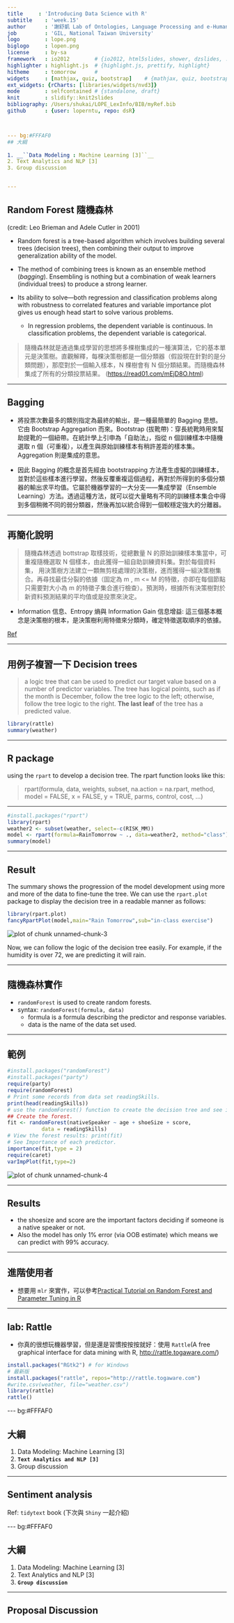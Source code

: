 ```yaml
---
title     : 'Introducing Data Science with R'
subtitle    : 'week.15'
author      : '謝舒凱 Lab of Ontologies, Language Processing and e-Humanities'
job         : 'GIL, National Taiwan University'
logo        : lope.png
biglogo     : lopen.png
license     : by-sa
framework   : io2012        # {io2012, html5slides, shower, dzslides, ...}
highlighter : highlight.js  # {highlight.js, prettify, highlight}
hitheme     : tomorrow      # 
widgets     : [mathjax, quiz, bootstrap]    # {mathjax, quiz, bootstrap}
ext_widgets: {rCharts: [libraries/widgets/nvd3]}
mode        : selfcontained # {standalone, draft}
knit        : slidify::knit2slides
bibliography: /Users/shukai/LOPE_LexInfo/BIB/myRef.bib
github      : {user: loperntu, repo: dsR}



--- bg:#FFFAF0
## 大綱
  
1. __``Data Modeling : Machine Learning [3]``__ 
2. Text Analytics and NLP [3]
3. Group discussion


---
```

## Random Forest 隨機森林

(credit: Leo Brieman and Adele Cutler in 2001)

- Random forest is a tree-based algorithm which involves building several trees (decision trees), then combining their output to improve generalization ability of the model.
- The method of combining trees is known as an ensemble method (*bagging*). Ensembling is nothing but a combination of weak learners (individual trees) to produce a strong learner.

- Its ability to solve—both regression and classification problems along with 
robustness to correlated features and variable importance plot gives us enough head start to solve various problems.
    - In regression problems, the dependent variable is continuous. In classification problems, the dependent variable is categorical.

> 隨機森林就是通過集成學習的思想將多棵樹集成的一種演算法，它的基本單元是決策樹。直觀解釋，每棵決策樹都是一個分類器（假設現在針對的是分類問題），那麼對於一個輸入樣本，N 棵樹會有 N 個分類結果。而隨機森林集成了所有的分類投票結果。
(https://read01.com/mEjD8O.html)


---
## Bagging

- 將投票次數最多的類別指定為最終的輸出，是一種最簡單的 Bagging 思想。它由 Bootstrap Aggregation 而來。Bootstrap (拔靴帶)：穿長統靴時用來幫助提靴的一個紐帶。在統計學上引申為「自助法」，指從 n 個訓練樣本中隨機選取 n 個（可重複），以產生與原始訓練樣本有稍許差距的樣本集。 Aggregation 則是集成的意思。

- 因此 Bagging 的概念是首先經由 bootstrapping 方法產生虛擬的訓練樣本，並對於這些樣本進行學習。然後反覆重複這個過程，再對於所得到的多個分類器的輸出求平均值。它屬於機器學習的一大分支——集成學習（Ensemble Learning）方法。透過這種方法，就可以從大量略有不同的訓練樣本集合中得到多個稍微不同的弱分類器，然後再加以統合得到一個較穩定強大的分離器。



---
## 再簡化說明

> 隨機森林透過 bottstrap 取樣技術，從總數量 N 的原始訓練樣本集當中，可重複隨機選取 N 個樣本，由此獲得一組自助訓練資料集。對於每個資料集， 用決策樹方法建立一顆無剪枝處理的決策樹，進而獲得一組決策樹集合。再尋找最佳分裂的依據（固定為 m , m <= M 的特徵，亦即在每個節點只需要對大小為 m 的特徵子集合進行檢查）。預測時，根據所有決策樹對於新資料預測結果的平均值或是投票來決定。

- Information 信息、Entropy 熵與 Information Gain 信息增益:
這三個基本概念是決策樹的根本，是決策樹利用特徵來分類時，確定特徵選取順序的依據。

[Ref](http://stackoverflow.com/questions/1859554/what-is-entropy-and-information-gain)

---
## 用例子複習一下 Decision trees

> a logic tree that can be used to predict our target value based on a number of predictor variables. The tree has logical points, such as if the month is December, follow the tree logic to the left; otherwise, follow the tree logic to the right. **The last leaf** of the tree has a predicted value.



```r
library(rattle)
summary(weather)
```

---
## R package

using the `rpart` to develop a decision tree. The rpart function looks like this:
> rpart(formula, data, weights, subset, na.action = na.rpart, method, 
model = FALSE, x = FALSE, y = TRUE, parms, control, cost, ...)





---


```r
#install.packages("rpart")
library(rpart)
weather2 <- subset(weather, select=-c(RISK_MM))
model <- rpart(formula=RainTomorrow ~ ., data=weather2, method="class")
summary(model)
```

---
## Result

The summary shows the progression of the model development using more and more of the data to fine-tune the tree. We can use the `rpart.plot` package to display the decision tree in a readable manner as follows:


```r
library(rpart.plot)
fancyRpartPlot(model,main="Rain Tomorrow",sub="in-class exercise")
```

![plot of chunk unnamed-chunk-3](assets/fig/unnamed-chunk-3-1.png)

Now, we can follow the logic of the decision tree easily. For example, if the humidity is over 72, we are predicting it will rain.





---
## 隨機森林實作
  
- `randomForest` is used to create random forests.
- syntax: `randomForest(formula, data)`
  - formula is a formula describing the predictor and response variables.
  - data is the name of the data set used.
  

---
## 範例


```r
#install.packages("randomForest")
#install.packages("party")
require(party)
require(randomForest)
# Print some records from data set readingSkills.
print(head(readingSkills))
# use the randomForest() function to create the decision tree and see it's graph.
## Create the forest.
fit <- randomForest(nativeSpeaker ~ age + shoeSize + score, 
           data = readingSkills)
# View the forest results: print(fit)
# See Importance of each predictor.
importance(fit,type = 2)
require(caret)
varImpPlot(fit,type=2)
```

![plot of chunk unnamed-chunk-4](assets/fig/unnamed-chunk-4-1.png)

---
## Results 

- the shoesize and score are the important factors deciding if someone is a native speaker or not. 
- Also the model has only 1% error (via OOB estimate) which means we can predict with 99% accuracy.



---
## 進階使用者

- 想要用 `mlr` 來實作，可以參考[Practical Tutorial on Random Forest and Parameter Tuning in R](http://blog.hackerearth.com/practical-tutorial-random-forest-parameter-tuning-r/?utm_campaign=&utm_medium=email&utm_source=blogs)


---
## lab: Rattle
- 你真的很想玩機器學習，但是還是習慣按按按就好：使用 `Rattle`(A free graphical interface for data mining with R, http://rattle.togaware.com/)


```r
install.packages("RGtk2") # for Windows
# 最新版
install.packages("rattle", repos="http://rattle.togaware.com")
#write.csv(weather, file="weather.csv")
library(rattle)
rattle()
```







--- bg:#FFFAF0
## 大綱
  
1. Data Modeling: Machine Learning [3]
2. __``Text Analytics and NLP [3]``__
3. Group discussion


---
## Sentiment analysis 

Ref: `tidytext` book (下次與 `Shiny` 一起介紹)



--- bg:#FFFAF0
## 大綱

1. Data Modeling: Machine Learning [3]
2. Text Analytics and NLP [3]
3. __``Group discussion``__

---
## Proposal Discussion




